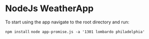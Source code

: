 # NodeJs WeatherApp

To start using the app navigate to the root directory and run:

```npm install```
```node app-promise.js -a '1301 lombardo philadelphia'```
